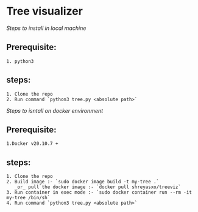# Tree visualizer


_Steps to install in local machine_
## Prerequisite:
    1. python3

## steps:
    1. Clone the repo
    2. Run command `python3 tree.py <absolute path>`

_Steps to isntall on docker environment_

## Prerequisite:
    1.Docker v20.10.7 +

## steps:
    1. Clone the repo
    2. Build image :- `sudo docker image build -t my-tree .` 
       _or_ pull the docker image :- `docker pull shreyasxo/treeviz`
    3. Run container in exec mode :- `sudo docker container run --rm -it my-tree /bin/sh`
    4. Run command `python3 tree.py <absolute path>`
